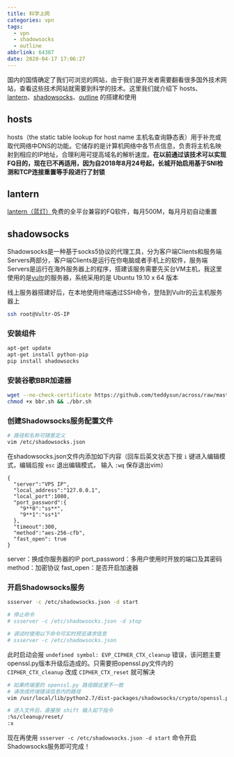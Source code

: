 ```yaml
---
title: 科学上网
categories: vpn
tags:
  - vpn
  - shadowsocks
  - outline
abbrlink: 64387
date: 2020-04-17 17:06:27
---
```


国内的国情确定了我们可浏览的网站，由于我们是开发者需要翻看很多国外技术网站，查看这些技术网站就需要到科学的技术。这里我们就介绍下 hosts、[lantern](https://github.com/getlantern/lantern)、[shadowsocks](https://shadowsocks.org/en/index.html)、[outline](https://getoutline.org/en/home) 的搭建和使用

## hosts

hosts（the static table lookup for host name 主机名查询静态表）用于补充或取代网络中DNS的功能。它储存的是计算机网络中各节点信息，负责将主机名映射到相应的IP地址，合理利用可提高域名的解析速度。**在以前通过该技术可以实现FQ目的，现在已不再适用，因为自2018年8月24号起，长城开始启用基于SNI检测和TCP连接重置等手段进行了封锁**

## lantern

[lantern（蓝灯）](https://github.com/getlantern/lantern)免费的全平台兼容的FQ软件，每月500M，每月月初自动重置

## shadowsocks

Shadowsocks是一种基于socks5协议的代理工具，分为客户端Clients和服务端Servers两部分，客户端Clients是运行在你电脑或者手机上的软件，服务端Servers是运行在海外服务器上的程序，搭建该服务需要先买台VM主机，我这里使用的是[vultr](https://www.vultr.com/)的服务器，系统采用的是 Ubuntu 19.10 x 64 版本

线上服务器搭建好后，在本地使用终端通过SSH命令，登陆到Vultr的云主机服务器上
```bash
ssh root@Vultr-OS-IP
```

### 安装组件

```bash
apt-get update
apt-get install python-pip
pip install shadowsocks
```

### 安装谷歌BBR加速器

```bash
wget --no-check-certificate https://github.com/teddysun/across/raw/master/bbr.sh 
chmod +x bbr.sh && ./bbr.sh
```

### 创建Shadowsocks服务配置文件

```bash
# 路径和名称可随意定义
vim /etc/shadowsocks.json
```

在shadowsocks.json文件内添加如下内容<span class="text-gray">（回车后英文状态下按 `i` 键进入编辑模式，编辑后按 `esc` 退出编辑模式， 输入 `:wq` 保存退出vim）</span>

```
{
  "server":"VPS IP",
  "local_address":"127.0.0.1",
  "local_port":1080,
  "port_password":{
    "9**0":"ss**",
    "9**1":"ss*1"
  },
  "timeout":300,
  "method":"aes-256-cfb",
  "fast_open": true
}
```

server：换成你服务器的IP
port_password：多用户使用时开放的端口及其密码
method：加密协议
fast_open：是否开启加速器

### 开启Shadowsocks服务

```bash
ssserver -c /etc/shadowsocks.json -d start

# 停止命令
# ssserver -c /etc/shadowsocks.json -d stop

# 调试时使用以下命令可实时预览请求信息
# ssserver -c /etc/shadowsocks.json
```

此时启动会报 `undefined symbol: EVP_CIPHER_CTX_cleanup` 错误，该问题主要openssl.py版本升级后造成的。只需要把openssl.py文件内的 `CIPHER_CTX_cleanup` 改成 `CIPHER_CTX_reset` 就可解决

```bash
# 如果终端里的 openssl.py 路径跟这里不一致
# 请改成终端错误信息内的路径
vim /usr/local/lib/python2.7/dist-packages/shadowsocks/crypto/openssl.py

# 进入文件后，直接按 shift 输入如下指令
:%s/cleanup/reset/
:x
```

现在再使用 `ssserver -c /etc/shadowsocks.json -d start` 命令开启Shadowsocks服务即可完成！